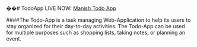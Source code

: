 ��#   T o d o A p p 
LIVE NOW: [Manish Todo App](https://manishtodoweb.ccbp.tech/)

####The Todo-App is a task managing Web-Application to help its users to stay organized for their day-to-day activities.
The Todo-App can be used for multiple purposes such as shopping lists, taking notes, or planning an event.
